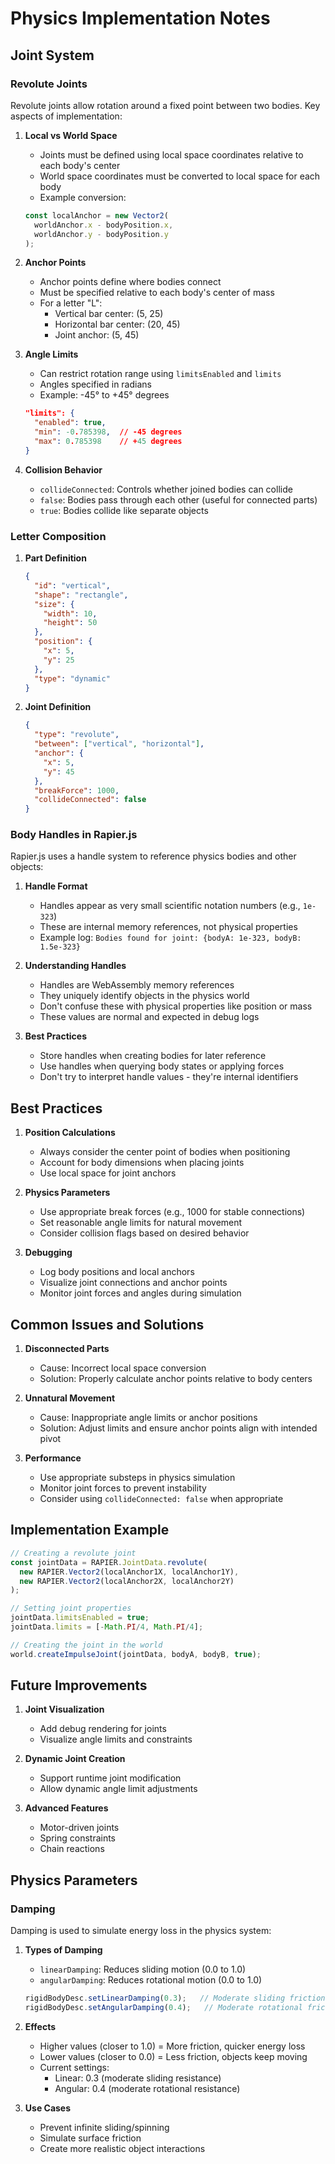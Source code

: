 # Physics Implementation Notes

## Joint System

### Revolute Joints
Revolute joints allow rotation around a fixed point between two bodies. Key aspects of implementation:

1. **Local vs World Space**
   - Joints must be defined using local space coordinates relative to each body's center
   - World space coordinates must be converted to local space for each body
   - Example conversion:
   ```typescript
   const localAnchor = new Vector2(
     worldAnchor.x - bodyPosition.x,
     worldAnchor.y - bodyPosition.y
   );
   ```

2. **Anchor Points**
   - Anchor points define where bodies connect
   - Must be specified relative to each body's center of mass
   - For a letter "L":
     - Vertical bar center: (5, 25)
     - Horizontal bar center: (20, 45)
     - Joint anchor: (5, 45)

3. **Angle Limits**
   - Can restrict rotation range using `limitsEnabled` and `limits`
   - Angles specified in radians
   - Example: -45° to +45° degrees
   ```json
   "limits": {
     "enabled": true,
     "min": -0.785398,  // -45 degrees
     "max": 0.785398    // +45 degrees
   }
   ```

4. **Collision Behavior**
   - `collideConnected`: Controls whether joined bodies can collide
   - `false`: Bodies pass through each other (useful for connected parts)
   - `true`: Bodies collide like separate objects

### Letter Composition

1. **Part Definition**
   ```json
   {
     "id": "vertical",
     "shape": "rectangle",
     "size": {
       "width": 10,
       "height": 50
     },
     "position": {
       "x": 5,
       "y": 25
     },
     "type": "dynamic"
   }
   ```

2. **Joint Definition**
   ```json
   {
     "type": "revolute",
     "between": ["vertical", "horizontal"],
     "anchor": {
       "x": 5,
       "y": 45
     },
     "breakForce": 1000,
     "collideConnected": false
   }
   ```

### Body Handles in Rapier.js
Rapier.js uses a handle system to reference physics bodies and other objects:

1. **Handle Format**
   - Handles appear as very small scientific notation numbers (e.g., `1e-323`)
   - These are internal memory references, not physical properties
   - Example log: `Bodies found for joint: {bodyA: 1e-323, bodyB: 1.5e-323}`

2. **Understanding Handles**
   - Handles are WebAssembly memory references
   - They uniquely identify objects in the physics world
   - Don't confuse these with physical properties like position or mass
   - These values are normal and expected in debug logs

3. **Best Practices**
   - Store handles when creating bodies for later reference
   - Use handles when querying body states or applying forces
   - Don't try to interpret handle values - they're internal identifiers

## Best Practices

1. **Position Calculations**
   - Always consider the center point of bodies when positioning
   - Account for body dimensions when placing joints
   - Use local space for joint anchors

2. **Physics Parameters**
   - Use appropriate break forces (e.g., 1000 for stable connections)
   - Set reasonable angle limits for natural movement
   - Consider collision flags based on desired behavior

3. **Debugging**
   - Log body positions and local anchors
   - Visualize joint connections and anchor points
   - Monitor joint forces and angles during simulation

## Common Issues and Solutions

1. **Disconnected Parts**
   - Cause: Incorrect local space conversion
   - Solution: Properly calculate anchor points relative to body centers

2. **Unnatural Movement**
   - Cause: Inappropriate angle limits or anchor positions
   - Solution: Adjust limits and ensure anchor points align with intended pivot

3. **Performance**
   - Use appropriate substeps in physics simulation
   - Monitor joint forces to prevent instability
   - Consider using `collideConnected: false` when appropriate

## Implementation Example

```typescript
// Creating a revolute joint
const jointData = RAPIER.JointData.revolute(
  new RAPIER.Vector2(localAnchor1X, localAnchor1Y),
  new RAPIER.Vector2(localAnchor2X, localAnchor2Y)
);

// Setting joint properties
jointData.limitsEnabled = true;
jointData.limits = [-Math.PI/4, Math.PI/4];

// Creating the joint in the world
world.createImpulseJoint(jointData, bodyA, bodyB, true);
```

## Future Improvements

1. **Joint Visualization**
   - Add debug rendering for joints
   - Visualize angle limits and constraints

2. **Dynamic Joint Creation**
   - Support runtime joint modification
   - Allow dynamic angle limit adjustments

3. **Advanced Features**
   - Motor-driven joints
   - Spring constraints
   - Chain reactions

## Physics Parameters

### Damping
Damping is used to simulate energy loss in the physics system:

1. **Types of Damping**
   - `linearDamping`: Reduces sliding motion (0.0 to 1.0)
   - `angularDamping`: Reduces rotational motion (0.0 to 1.0)
   ```typescript
   rigidBodyDesc.setLinearDamping(0.3);   // Moderate sliding friction
   rigidBodyDesc.setAngularDamping(0.4);   // Moderate rotational friction
   ```

2. **Effects**
   - Higher values (closer to 1.0) = More friction, quicker energy loss
   - Lower values (closer to 0.0) = Less friction, objects keep moving
   - Current settings:
     - Linear: 0.3 (moderate sliding resistance)
     - Angular: 0.4 (moderate rotational resistance)

3. **Use Cases**
   - Prevent infinite sliding/spinning
   - Simulate surface friction
   - Create more realistic object interactions 